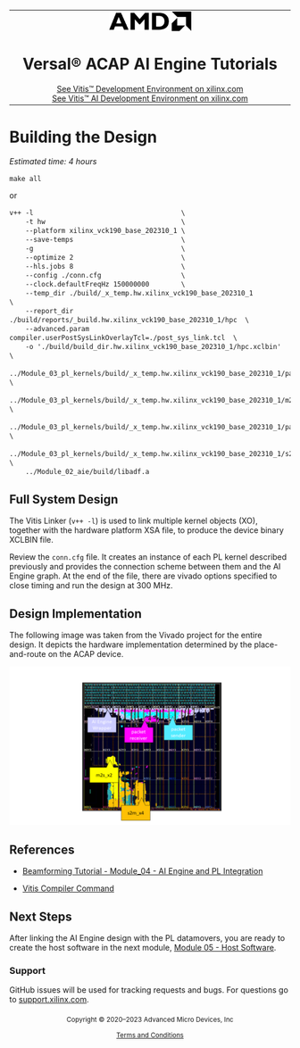 ﻿<table class="sphinxhide" width="100%">
 <tr width="100%">
    <td align="center"><img src="https://raw.githubusercontent.com/Xilinx/Image-Collateral/main/xilinx-logo.png" width="30%"/><h1>Versal® ACAP AI Engine Tutorials</h1>
    <a href="https://www.xilinx.com/products/design-tools/vitis.html">See Vitis™ Development Environment on xilinx.com</br></a>
    <a href="https://www.xilinx.com/products/design-tools/vitis/vitis-ai.html">See Vitis™ AI Development Environment on xilinx.com</a>
    </td>
 </tr>
</table>

# Building the Design

*Estimated time: 4 hours*

```
make all
```
or
```
v++ -l                                     \
    -t hw                                  \
    --platform xilinx_vck190_base_202310_1 \
    --save-temps                           \
    -g                                     \
    --optimize 2                           \
    --hls.jobs 8                           \
    --config ./conn.cfg                    \
    --clock.defaultFreqHz 150000000        \
    --temp_dir ./build/_x_temp.hw.xilinx_vck190_base_202310_1               \
    --report_dir ./build/reports/_build.hw.xilinx_vck190_base_202310_1/hpc  \
    --advanced.param compiler.userPostSysLinkOverlayTcl=./post_sys_link.tcl  \
    -o './build/build_dir.hw.xilinx_vck190_base_202310_1/hpc.xclbin'        \
    ../Module_03_pl_kernels/build/_x_temp.hw.xilinx_vck190_base_202310_1/packet_sender.xo   \
    ../Module_03_pl_kernels/build/_x_temp.hw.xilinx_vck190_base_202310_1/m2s_x2.xo          \
    ../Module_03_pl_kernels/build/_x_temp.hw.xilinx_vck190_base_202310_1/packet_receiver.xo \
    ../Module_03_pl_kernels/build/_x_temp.hw.xilinx_vck190_base_202310_1/s2m_x4.xo          \
    ../Module_02_aie/build/libadf.a
```

## Full System Design

The Vitis Linker (`v++ -l`) is used to link multiple kernel objects (XO), together with the hardware platform XSA file, to produce the device binary XCLBIN file.

Review the `conn.cfg` file. It creates an instance of each PL kernel described previously and provides the connection scheme between them and the AI Engine graph. At the end of the file, there are vivado options specified to close timing and run the design at 300 MHz.

## Design Implementation

The following image was taken from the Vivado project for the entire design. It depicts the hardware implementation determined by the place-and-route on the ACAP device.

![alt text](images/Design%20Implementation.png)

## References

* [Beamforming Tutorial - Module_04 - AI Engine and PL Integration](https://github.com/Xilinx/Vitis-Tutorials/tree/master/AI_Engine_Development/Design_Tutorials/03-beamforming)

* [Vitis Compiler Command](https://docs.xilinx.com/r/en-US/ug1393-vitis-application-acceleration/v-Command)

## Next Steps

After linking the AI Engine design with the PL datamovers, you are ready to create the host software in the next module, [Module 05 - Host Software](../Module_05_host_sw).


### Support

GitHub issues will be used for tracking requests and bugs. For questions go to [support.xilinx.com](http://support.xilinx.com/).



<p class="sphinxhide" align="center"><sub>Copyright © 2020–2023 Advanced Micro Devices, Inc</sub></p>

<p class="sphinxhide" align="center"><sup><a href="https://www.amd.com/en/corporate/copyright">Terms and Conditions</a></sup></p>
